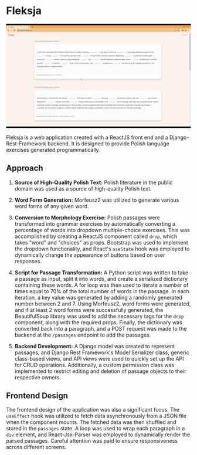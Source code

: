 # Fleksja

![Demo](./fleksja.gif)

Fleksja is a web application created with a ReactJS front end and a Django-Rest-Framework backend. It is designed to provide Polish language exercises generated programmatically.



## Approach

1. **Source of High-Quality Polish Text:** Polish literature in the public domain was used as a source of high-quality Polish text.

2. **Word Form Generation:** Morfeusz2 was utilized to generate various word forms of any given word.

3. **Conversion to Morphology Exercise:** Polish passages were transformed into grammar exercises by automatically converting a percentage of words into dropdown multiple-choice exercises. This was accomplished by creating a ReactJS component called `drop`, which takes "word" and "choices" as props. Bootstrap was used to implement the dropdown functionality, and React's `useState` hook was employed to dynamically change the appearance of buttons based on user responses.

4. **Script for Passage Transformation:** A Python script was written to take a passage as input, split it into words, and create a serialized dictionary containing these words. A for loop was then used to iterate a number of times equal to 70% of the total number of words in the passage. In each iteration, a key value was generated by adding a randomly generated number between 2 and 7. Using Morfeusz2, word forms were generated, and if at least 2 word forms were successfully generated, the BeautifulSoup library was used to add the necessary tags for the `drop` component, along with the required props. Finally, the dictionary was converted back into a paragraph, and a POST request was made to the backend at the `/passages` endpoint to add the passages.

5. **Backend Development:** A Django model was created to represent passages, and Django Rest Framework's Model Serializer class, generic class-based views, and API views were used to quickly set up the API for CRUD operations. Additionally, a custom permission class was implemented to restrict editing and deletion of passage objects to their respective owners.

## Frontend Design

The frontend design of the application was also a significant focus. The `useEffect` hook was utilized to fetch data asynchronously from a JSON file when the component mounts. The fetched data was then shuffled and stored in the `passages` state. A loop was used to wrap each paragraph in a `div` element, and React-Jsx-Parser was employed to dynamically render the parsed passages. Careful attention was paid to ensure responsiveness across different screens.

